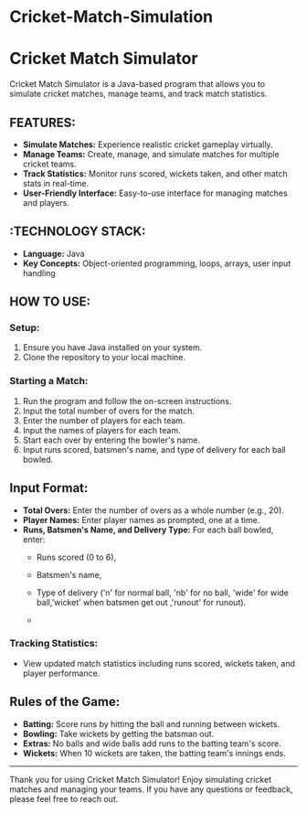# Cricket-Match-Simulation
# Cricket Match Simulator

Cricket Match Simulator is a Java-based program that allows you to simulate cricket matches, manage teams, and track match statistics.

## FEATURES:
- **Simulate Matches:** Experience realistic cricket gameplay virtually.
- **Manage Teams:** Create, manage, and simulate matches for multiple cricket teams.
- **Track Statistics:** Monitor runs scored, wickets taken, and other match stats in real-time.
- **User-Friendly Interface:** Easy-to-use interface for managing matches and players.

## :TECHNOLOGY STACK:
- **Language:** Java
- **Key Concepts:** Object-oriented programming, loops, arrays, user input handling

## HOW TO USE:
### Setup:
1. Ensure you have Java installed on your system.
2. Clone the repository to your local machine.

### Starting a Match:
1. Run the program and follow the on-screen instructions.
2. Input the total number of overs for the match.
3. Enter the number of players for each team.
4. Input the names of players for each team.
5. Start each over by entering the bowler's name.
6. Input runs scored, batsmen's name, and type of delivery for each ball bowled.

## Input Format:
- **Total Overs:** Enter the number of overs as a whole number (e.g., 20).
- **Player Names:** Enter player names as prompted, one at a time.
- **Runs, Batsmen's Name, and Delivery Type:** For each ball bowled, enter:
  - Runs scored (0 to 6),
  - Batsmen's name,
  - Type of delivery ('n' for normal ball, 'nb' for no ball, 'wide' for wide ball,'wicket' when batsmen get out ,'runout' for runout).
 
  - 
### Tracking Statistics:
- View updated match statistics including runs scored, wickets taken, and player performance.

## Rules of the Game:
- **Batting:** Score runs by hitting the ball and running between wickets.
- **Bowling:** Take wickets by getting the batsman out.
- **Extras:** No balls and wide balls add runs to the batting team's score.
- **Wickets:** When 10 wickets are taken, the batting team's innings ends.

---

Thank you for using Cricket Match Simulator! Enjoy simulating cricket matches and managing your teams. If you have any questions or feedback, please feel free to reach out.

